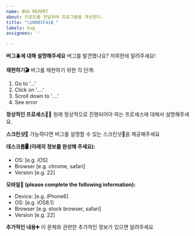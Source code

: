 ```yaml
---
name: BUG REPORT
about: 리포트를 전달하여 프로그램을 개선한다.
title: "\U0001F41B "
labels: bug
assignees: ''

---
```


**버그🪲에 대해 설명해주세요**
버그를 발견했나요? 저희한테 알려주세요!

**재현하기🎬**
버그를 재현하기 위한 각 단계:
1. Go to '...'
2. Click on '....'
3. Scroll down to '....'
4. See error

**정상적인 프로세스👍🏻**
원래 정상적으로 진행되어야 하는 프로세스에 대해서 설명해주세요.

**스크린샷📸**
가능하다면 버그를 설명할 수 있는 스크린샷📸을 제공해주세요

**데스크톱🖥 (아래의 정보를 완성해 주세요):**
 - OS: [e.g. iOS]
 - Browser [e.g. chrome, safari]
 - Version [e.g. 22]

**모바일📱 (please complete the following information):**
 - Device: [e.g. iPhone6]
 - OS: [e.g. iOS8.1]
 - Browser [e.g. stock browser, safari]
 - Version [e.g. 22]

**추가적인 내용➕**
이 문제와 관련한 추가적인 정보가 있으면 알려주세요
